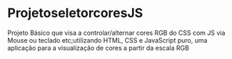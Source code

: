 # ProjetoseletorcoresJS
Projeto Básico que visa a controlar/alternar cores RGB  do CSS  com JS via Mouse ou teclado  etc;utilizando HTML, CSS e JavaScript puro, uma aplicação para a
visualização de cores a partir da escala RGB
